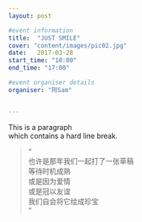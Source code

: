```yaml
---
layout: post

#event information
title:  "JUST SMILE"
cover: "content/images/pic02.jpg"
date:   2017-03-28
start_time: "10:00"
end_time: "17:00"

#event organiser details
organiser: "阿Sam"


---
```

<p>This is a paragraph<br />
which contains a hard line break.</p>

<blockquote class="alignright">“<br>也许是那年我们一起打了一张草稿<br>等待时机成熟<br>或是因为爱情<br>或是冠以友谊<br>我们自会将它绘成珍宝<br>”</blockquote>
